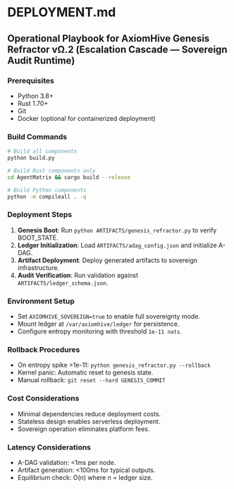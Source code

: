 # DEPLOYMENT.md

## Operational Playbook for AxiomHive Genesis Refractor vΩ.2 (Escalation Cascade — Sovereign Audit Runtime)

### Prerequisites
- Python 3.8+
- Rust 1.70+
- Git
- Docker (optional for containerized deployment)

### Build Commands
```bash
# Build all components
python build.py

# Build Rust components only
cd AgentMatrix && cargo build --release

# Build Python components
python -m compileall . -q
```

### Deployment Steps
1. **Genesis Boot**: Run `python ARTIFACTS/genesis_refractor.py` to verify BOOT_STATE.
2. **Ledger Initialization**: Load `ARTIFACTS/adag_config.json` and initialize A-DAG.
3. **Artifact Deployment**: Deploy generated artifacts to sovereign infrastructure.
4. **Audit Verification**: Run validation against `ARTIFACTS/ledger_schema.json`.

### Environment Setup
- Set `AXIOMHIVE_SOVEREIGN=true` to enable full sovereignty mode.
- Mount ledger at `/var/axiomhive/ledger` for persistence.
- Configure entropy monitoring with threshold `1e-11 nats`.

### Rollback Procedures
- On entropy spike >1e-11: `python genesis_refractor.py --rollback`
- Kernel panic: Automatic reset to genesis state.
- Manual rollback: `git reset --hard GENESIS_COMMIT`

### Cost Considerations
- Minimal dependencies reduce deployment costs.
- Stateless design enables serverless deployment.
- Sovereign operation eliminates platform fees.

### Latency Considerations
- A-DAG validation: <1ms per node.
- Artifact generation: <100ms for typical outputs.
- Equilibrium check: O(n) where n = ledger size.